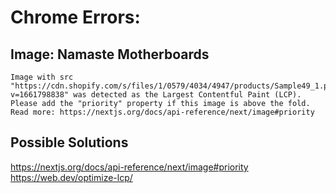 # Chrome Errors:

## Image: Namaste Motherboards

```
Image with src "https://cdn.shopify.com/s/files/1/0579/4034/4947/products/Sample49_1.png?v=1661798838" was detected as the Largest Contentful Paint (LCP). Please add the "priority" property if this image is above the fold.
Read more: https://nextjs.org/docs/api-reference/next/image#priority
```

## Possible Solutions

https://nextjs.org/docs/api-reference/next/image#priority
https://web.dev/optimize-lcp/
